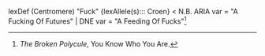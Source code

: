 
lexDef (Centromere) "Fuck" {lexAllele(s)::: Croen} < N.B. ARIA var = "A Fucking Of Futures" | DNE var = "A Feeding Of Fucks"[^FuckCroen]

[^FuckCroen]: *The Broken Polycule*, You Know Who You Are.
